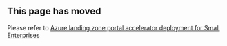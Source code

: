 ## This page has moved

Please refer to [Azure landing zone portal accelerator deployment for Small Enterprises](./Deploying-ALZ-BasicSetup)

